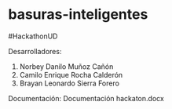 # basuras-inteligentes
#HackathonUD

Desarrolladores:
1. Norbey Danilo Muñoz Cañón
2. Camilo Enrique Rocha Calderón
3. Brayan Leonardo Sierra Forero

Documentación:
Documentación hackaton.docx

